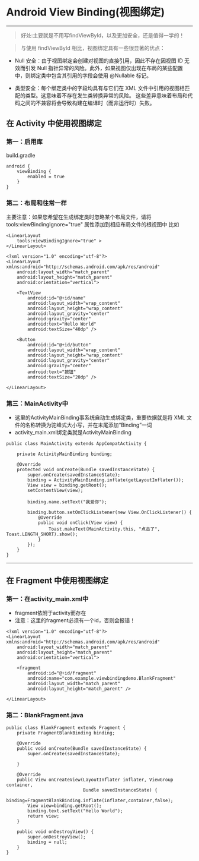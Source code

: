 # Android View Binding(视图绑定)

***
> 好处:主要就是不用写findViewById，以及更加安全，还是值得一学的！

> 与使用 findViewById 相比，视图绑定具有一些很显著的优点：

* Null 安全：由于视图绑定会创建对视图的直接引用，因此不存在因视图 ID 无效而引发 Null 指针异常的风险。此外，如果视图仅出现在布局的某些配置中，则绑定类中包含其引用的字段会使用 @Nullable 标记。

* 类型安全：每个绑定类中的字段均具有与它们在 XML 文件中引用的视图相匹配的类型。这意味着不存在发生类转换异常的风险。
这些差异意味着布局和代码之间的不兼容将会导致构建在编译时（而非运行时）失败。


## 在 Activity 中使用视图绑定

### 第一：启用库
build.gradle
```
android {
    viewBinding {
        enabled = true
    }
}
```
### 第二：布局和往常一样
主要注意：如果您希望在生成绑定类时忽略某个布局文件，请将 tools:viewBindingIgnore="true" 属性添加到相应布局文件的根视图中
比如
```
<LinearLayout
    tools:viewBindingIgnore="true" >
</LinearLayout>
```

```
<?xml version="1.0" encoding="utf-8"?>
<LinearLayout xmlns:android="http://schemas.android.com/apk/res/android"
    android:layout_width="match_parent"
    android:layout_height="match_parent"
    android:orientation="vertical">

    <TextView
        android:id="@+id/name"
        android:layout_width="wrap_content"
        android:layout_height="wrap_content"
        android:layout_gravity="center"
        android:gravity="center"
        android:text="Hello World"
        android:textSize="40dp" />

    <Button
        android:id="@+id/button"
        android:layout_width="wrap_content"
        android:layout_height="wrap_content"
        android:layout_gravity="center"
        android:gravity="center"
        android:text="按钮"
        android:textSize="20dp" />

</LinearLayout>
```
### 第三：MainActivity中
* 这里的ActivityMainBinding事系统自动生成绑定类，重要依据就是将 XML 文件的名称转换为驼峰式大小写，并在末尾添加“Binding”一词
* activity_main.xml绑定类就是ActivityMainBinding
```
public class MainActivity extends AppCompatActivity {

    private ActivityMainBinding binding;

    @Override
    protected void onCreate(Bundle savedInstanceState) {
        super.onCreate(savedInstanceState);
        binding = ActivityMainBinding.inflate(getLayoutInflater());
        View view = binding.getRoot();
        setContentView(view);

        binding.name.setText("我爱你");

        binding.button.setOnClickListener(new View.OnClickListener() {
            @Override
            public void onClick(View view) {
                Toast.makeText(MainActivity.this, "点击了", Toast.LENGTH_SHORT).show();
            }
        });
    }
}
```
***

## 在 Fragment 中使用视图绑定

### 第一：在activity_main.xml中
* fragment依附于activity而存在
* 注意：这里的fragment必须有一个id，否则会报错！
```
<?xml version="1.0" encoding="utf-8"?>
<LinearLayout xmlns:android="http://schemas.android.com/apk/res/android"
    android:layout_width="match_parent"
    android:layout_height="match_parent"
    android:orientation="vertical">

    <fragment
        android:id="@+id/fragment"
        android:name="com.example.viewbindingdemo.BlankFragment"
        android:layout_width="match_parent"
        android:layout_height="match_parent" />

</LinearLayout>
```

### 第二：BlankFragment.java
```
public class BlankFragment extends Fragment {
    private FragmentBlankBinding binding;

    @Override
    public void onCreate(Bundle savedInstanceState) {
        super.onCreate(savedInstanceState);

    }

    @Override
    public View onCreateView(LayoutInflater inflater, ViewGroup container,
                             Bundle savedInstanceState) {
        binding=FragmentBlankBinding.inflate(inflater,container,false);
        View view=binding.getRoot();
        binding.text.setText("Hello World");
        return view;
    }
    
    public void onDestroyView() {
        super.onDestroyView();
        binding = null;
    }
}
```